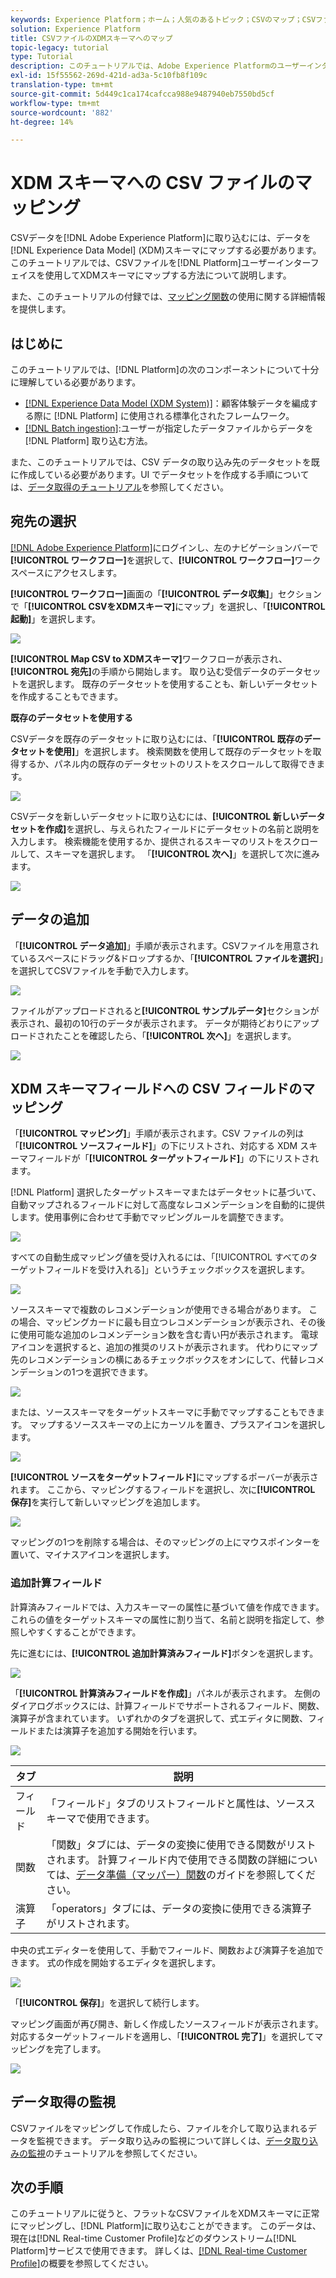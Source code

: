 ```yaml
---
keywords: Experience Platform；ホーム；人気のあるトピック；CSVのマップ；CSVファイルのマップ；CSVファイルのxdmへのマップ；CSVのxdmへのマップ；uiガイド；
solution: Experience Platform
title: CSVファイルのXDMスキーマへのマップ
topic-legacy: tutorial
type: Tutorial
description: このチュートリアルでは、Adobe Experience Platformのユーザーインターフェイスを使用してCSVファイルをXDMスキーマにマップする方法について説明します。
exl-id: 15f55562-269d-421d-ad3a-5c10fb8f109c
translation-type: tm+mt
source-git-commit: 5d449c1ca174cafcca988e9487940eb7550bd5cf
workflow-type: tm+mt
source-wordcount: '882'
ht-degree: 14%

---
```


# XDM スキーマへの CSV ファイルのマッピング

CSVデータを[!DNL Adobe Experience Platform]に取り込むには、データを[!DNL Experience Data Model] (XDM)スキーマにマップする必要があります。 このチュートリアルでは、CSVファイルを[!DNL Platform]ユーザーインターフェイスを使用してXDMスキーマにマップする方法について説明します。

また、このチュートリアルの付録では、[マッピング関数](#mapping-functions)の使用に関する詳細情報を提供します。

## はじめに

このチュートリアルでは、[!DNL Platform]の次のコンポーネントについて十分に理解している必要があります。

- [[!DNL Experience Data Model (XDM System)]](../../xdm/home.md)：顧客体験データを編成する際に [!DNL Platform] に使用される標準化されたフレームワーク。
- [[!DNL Batch ingestion]](../batch-ingestion/overview.md):ユーザーが指定したデータファイルからデータを [!DNL Platform] 取り込む方法。

また、このチュートリアルでは、CSV データの取り込み先のデータセットを既に作成している必要があります。UI でデータセットを作成する手順については、[データ取得のチュートリアル](./ingest-batch-data.md)を参照してください。

## 宛先の選択

[[!DNL Adobe Experience Platform]](https://platform.adobe.com)にログインし、左のナビゲーションバーで&#x200B;**[!UICONTROL ワークフロー]**&#x200B;を選択して、**[!UICONTROL ワークフロー]**&#x200B;ワークスペースにアクセスします。

**[!UICONTROL ワークフロー]**&#x200B;画面の「**[!UICONTROL データ収集]**」セクションで「**[!UICONTROL CSVをXDMスキーマ]**&#x200B;にマップ」を選択し、「**[!UICONTROL 起動]**」を選択します。

![](../images/tutorials/map-a-csv-file/workflows.png)

**[!UICONTROL Map CSV to XDMスキーマ]**&#x200B;ワークフローが表示され、**[!UICONTROL 宛先]**&#x200B;の手順から開始します。 取り込む受信データのデータセットを選択します。 既存のデータセットを使用することも、新しいデータセットを作成することもできます。

**既存のデータセットを使用する**

CSVデータを既存のデータセットに取り込むには、「**[!UICONTROL 既存のデータセットを使用]**」を選択します。 検索関数を使用して既存のデータセットを取得するか、パネル内の既存のデータセットのリストをスクロールして取得できます。

![](../images/tutorials/map-a-csv-file/use-existing-dataset.png)

CSVデータを新しいデータセットに取り込むには、**[!UICONTROL 新しいデータセットを作成]**&#x200B;を選択し、与えられたフィールドにデータセットの名前と説明を入力します。 検索機能を使用するか、提供されるスキーマのリストをスクロールして、スキーマを選択します。 「**[!UICONTROL 次へ]**」を選択して次に進みます。

![](../images/tutorials/map-a-csv-file/create-new-dataset.png)

## データの追加

「**[!UICONTROL データ追加]**」手順が表示されます。CSVファイルを用意されているスペースにドラッグ&amp;ドロップするか、「**[!UICONTROL ファイルを選択]**」を選択してCSVファイルを手動で入力します。

![](../images/tutorials/map-a-csv-file/add-data.png)

ファイルがアップロードされると&#x200B;**[!UICONTROL サンプルデータ]**&#x200B;セクションが表示され、最初の10行のデータが表示されます。 データが期待どおりにアップロードされたことを確認したら、「**[!UICONTROL 次へ]**」を選択します。

![](../images/tutorials/map-a-csv-file/sample-data.png)

## XDM スキーマフィールドへの CSV フィールドのマッピング

「**[!UICONTROL マッピング]**」手順が表示されます。CSV ファイルの列は「**[!UICONTROL ソースフィールド]**」の下にリストされ、対応する XDM スキーマフィールドが「**[!UICONTROL ターゲットフィールド]**」の下にリストされます。

[!DNL Platform] 選択したターゲットスキーマまたはデータセットに基づいて、自動マップされるフィールドに対して高度なレコメンデーションを自動的に提供します。使用事例に合わせて手動でマッピングルールを調整できます。

![](../images/tutorials/map-a-csv-file/mapping-with-suggestions.png)

すべての自動生成マッピング値を受け入れるには、「[!UICONTROL すべてのターゲットフィールドを受け入れる]」というチェックボックスを選択します。

![](../images/tutorials/map-a-csv-file/filled-mapping-with-suggestions.png)

ソーススキーマで複数のレコメンデーションが使用できる場合があります。 この場合、マッピングカードに最も目立つレコメンデーションが表示され、その後に使用可能な追加のレコメンデーション数を含む青い円が表示されます。 電球アイコンを選択すると、追加の推奨のリストが表示されます。 代わりにマップ先のレコメンデーションの横にあるチェックボックスをオンにして、代替レコメンデーションの1つを選択できます。

![](../images/tutorials/map-a-csv-file/multiple-recommendations.png)

または、ソーススキーマをターゲットスキーマに手動でマップすることもできます。 マップするソーススキーマの上にカーソルを置き、プラスアイコンを選択します。

![](../images/tutorials/map-a-csv-file/mapping-with-suggestions-and-buttons.png)

**[!UICONTROL ソースをターゲットフィールド]**&#x200B;にマップするポーバーが表示されます。 ここから、マッピングするフィールドを選択し、次に&#x200B;**[!UICONTROL 保存]**&#x200B;を実行して新しいマッピングを追加します。

![](../images/tutorials/map-a-csv-file/manual-mapping.png)

マッピングの1つを削除する場合は、そのマッピングの上にマウスポインターを置いて、マイナスアイコンを選択します。

### 追加計算フィールド

計算済みフィールドでは、入力スキーマーの属性に基づいて値を作成できます。 これらの値をターゲットスキーマの属性に割り当て、名前と説明を指定して、参照しやすくすることができます。

先に進むには、**[!UICONTROL 追加計算済みフィールド]**&#x200B;ボタンを選択します。

![](../images/tutorials/map-a-csv-file/add-calculated-field.png)

「**[!UICONTROL 計算済みフィールドを作成]**」パネルが表示されます。 左側のダイアログボックスには、計算フィールドでサポートされるフィールド、関数、演算子が含まれています。 いずれかのタブを選択して、式エディタに関数、フィールドまたは演算子を追加する開始を行います。

![](../images/tutorials/map-a-csv-file/create-calculated-fields.png)

| タブ | 説明 |
| --------- | ----------- |
| フィールド | 「フィールド」タブのリストフィールドと属性は、ソーススキーマで使用できます。 |
| 関数 | 「関数」タブには、データの変換に使用できる関数がリストされます。 計算フィールド内で使用できる関数の詳細については、[データ準備（マッパー）関数](../../data-prep/functions.md)のガイドを参照してください。 |
| 演算子 | 「operators」タブには、データの変換に使用できる演算子がリストされます。 |

中央の式エディターを使用して、手動でフィールド、関数および演算子を追加できます。 式の作成を開始するエディタを選択します。

![](../images/tutorials/map-a-csv-file/create-calculated-field.png)

「**[!UICONTROL 保存]**」を選択して続行します。

マッピング画面が再び開き、新しく作成したソースフィールドが表示されます。 対応するターゲットフィールドを適用し、「**[!UICONTROL 完了]**」を選択してマッピングを完了します。

![](../images/tutorials/map-a-csv-file/new-calculated-field.png)

## データ取得の監視

CSVファイルをマッピングして作成したら、ファイルを介して取り込まれるデータを監視できます。 データ取り込みの監視について詳しくは、[データ取り込みの監視](../../ingestion/quality/monitor-data-ingestion.md)のチュートリアルを参照してください。

## 次の手順

このチュートリアルに従うと、フラットなCSVファイルをXDMスキーマに正常にマッピングし、[!DNL Platform]に取り込むことができます。 このデータは、現在は[!DNL Real-time Customer Profile]などのダウンストリーム[!DNL Platform]サービスで使用できます。 詳しくは、[[!DNL Real-time Customer Profile]](../../profile/home.md)の概要を参照してください。
